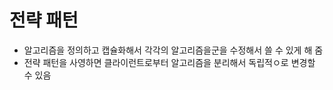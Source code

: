 # 전략 패턴

- 알고리즘을 정의하고 캡슐화해서 각각의 알고리즘을군을 수정해서 쓸 수 있게 해 줌
- 전략 패턴을 사영하면 클라이런트로부터 알고리즘을 분리해서 독립적ㅇ로 변경할 수 있음

